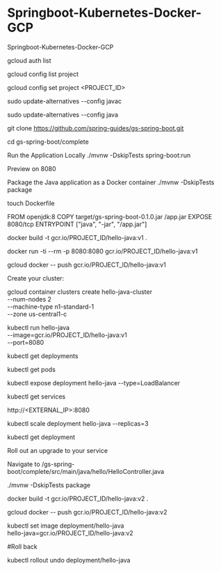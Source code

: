 # Springboot-Kubernetes-Docker-GCP
Springboot-Kubernetes-Docker-GCP


gcloud auth list



gcloud config list project


gcloud config set project <PROJECT_ID>


sudo update-alternatives --config javac


sudo update-alternatives --config java


git clone https://github.com/spring-guides/gs-spring-boot.git


cd gs-spring-boot/complete



Run the Application Locally
./mvnw -DskipTests spring-boot:run


Preview on 8080 


Package the Java application as a Docker container
./mvnw -DskipTests package

touch Dockerfile


FROM openjdk:8
COPY target/gs-spring-boot-0.1.0.jar /app.jar
EXPOSE 8080/tcp
ENTRYPOINT ["java", "-jar", "/app.jar"]




docker build -t gcr.io/PROJECT_ID/hello-java:v1 .




docker run -ti --rm -p 8080:8080 gcr.io/PROJECT_ID/hello-java:v1


gcloud docker -- push gcr.io/PROJECT_ID/hello-java:v1



Create your cluster:

gcloud container clusters create hello-java-cluster \
  --num-nodes 2 \
  --machine-type n1-standard-1 \
  --zone us-central1-c
  
  
  
  kubectl run hello-java \
  --image=gcr.io/PROJECT_ID/hello-java:v1 \
  --port=8080
  
  
  
  kubectl get deployments
  
  
  
  kubectl get pods
  
  
  kubectl expose deployment hello-java --type=LoadBalancer
  
  
  
  kubectl get services
  
  
  http://<EXTERNAL_IP>:8080
  
  
  
  kubectl scale deployment hello-java --replicas=3
  
  
  
  kubectl get deployment
  
  
  Roll out an upgrade to your service
  
  
  Navigate to /gs-spring-boot/complete/src/main/java/hello/HelloController.java
  
  
  ./mvnw -DskipTests package
  
  
  docker build -t gcr.io/PROJECT_ID/hello-java:v2 . 
  
  
  gcloud docker -- push gcr.io/PROJECT_ID/hello-java:v2
  
  
  kubectl set image deployment/hello-java \
  hello-java=gcr.io/PROJECT_ID/hello-java:v2
  
  
  
  #Roll back
  
  kubectl rollout undo deployment/hello-java
  
  
  
  
  
  





